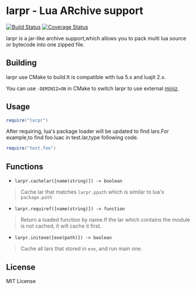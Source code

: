 # larpr - Lua ARchive support
[![Build Status](https://travis-ci.org/avaicode/larpr.svg?branch=master)](https://travis-ci.org/avaicode/larpr)
[![Coverage Status](https://coveralls.io/repos/github/avaicode/larpr/badge.svg?branch=master)](https://coveralls.io/github/avaicode/larpr?branch=master)

larpr is a jar-like archive support,which allows you to pack multi lua source or bytecode into one zipped file.

## Building
larpr use CMake to build.It is compatible with lua 5.x and luajit 2.x.

You can use `-DEMINIZ=ON` in CMake to switch larpr to use external [miniz](https://github.com/avaicode/lua-miniz).

## Usage

```lua
require("larpr")
```
After requiring, lua's package loader will be updated to find lars.For example,to find foo.luac in test.lar,type following code.
```lua
require("test.foo")
```

## Functions

- `larpr.cachelar([name(string)]) -> boolean`
> Cache lar that matches `larpr.ppath` which is similar to lua's `package.path`

- `larpr.requiref([name(string)]) -> function`
> Return a loaded function by name.If the lar which contains the module is not cached, it will cache it first.

- `larpr.initexe([exe(path)]) -> boolean`
> Cache all lars that stored in `exe`, and run main one.

## License

MIT License
